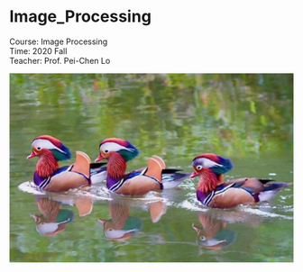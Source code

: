 # Image_Processing

Course: Image Processing  
Time: 2020 Fall  
Teacher: Prof. Pei-Chen Lo  

![image](https://github.com/chinwei1999/Image_Processing/blob/main/Bird_3_blurred.jpg)
